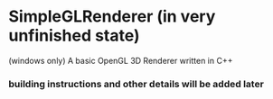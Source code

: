 # SimpleGLRenderer (in very unfinished state)
(windows only)
A basic OpenGL 3D Renderer written in C++

### building instructions and other details will be added later
